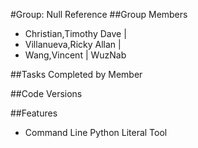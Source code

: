 #Group: Null Reference
##Group Members
- Christian,Timothy Dave |
- Villanueva,Ricky Allan  |
- Wang,Vincent | WuzNab

##Tasks Completed by Member

##Code Versions

##Features
- Command Line Python Literal Tool